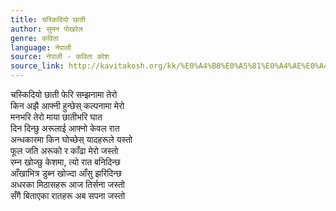 ```yaml
---
title: चस्किदियो छाती
author: सुमन पोखरेल
genre: कविता
language: नेपाली
source: नेपाली - कविता कोश
source_link: http://kavitakosh.org/kk/%E0%A4%B8%E0%A5%81%E0%A4%AE%E0%A4%A8_%E0%A4%AA%E0%A5%8B%E0%A4%96%E0%A4%B0%E0%A5%87%E0%A4%B2
---
```


चस्किदियो छाती फेरि सम्झनामा तेरो  
किन अझै आफ्नी हुन्छेस् कल्पनामा मेरो  
मनभरि तेरो माया छातीभरि घात  
दिन दिन्छु अरूलाई आफ्नो केवल रात  
अन्धकारमा किन घोच्छेस् यादहरूले यस्तो  
फूल जति अरूको र काँढा मेरो जस्तो  
रम्न खोज्छु केशमा, त्यो रात बनिदिन्छ  
आँखाभित्र डुब्न खोज्दा आँसु झरिदिन्छ  
अधरका मिठासहरू आज तिर्सना जस्तो  
सँगै बिताएका रातहरू अब सपना जस्तो
